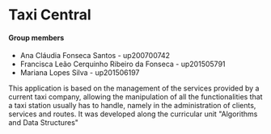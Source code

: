 
# Taxi Central

#### Group members

- Ana Cláudia Fonseca Santos - up200700742
- Francisca Leão Cerquinho Ribeiro da Fonseca - up201505791
- Mariana Lopes Silva - up201506197

This application is based on the management of the services provided by a current taxi company, allowing the manipulation of all the functionalities that a taxi station usually has to handle, namely in the administration of clients, services and routes. It was developed along the curricular unit "Algorithms and Data Structures"

